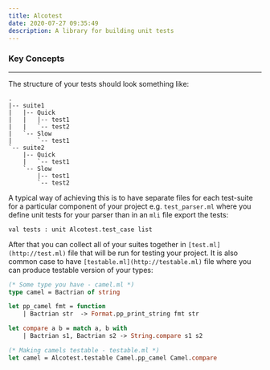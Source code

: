 ```yaml
---
title: Alcotest
date: 2020-07-27 09:35:49
description: A library for building unit tests
---
```


### Key Concepts

---

The structure of your tests should look something like: 

```
.
|-- suite1
|   |-- Quick
|   |   |-- test1
|   |   `-- test2
|   `-- Slow
|       `-- test1
`-- suite2
    |-- Quick
    |   `-- test1
    `-- Slow
        |-- test1
        `-- test2
```

A typical way of achieving this is to have separate files for each test-suite for a particular component of your project e.g. `test_parser.ml` where you define unit tests for your parser than in an `mli` file export the tests: 

```
val tests : unit Alcotest.test_case list
```

After that you can collect all of your suites together in `[test.ml](http://test.ml)` file that will be run for testing your project. It is also common case to have `[testable.ml](http://testable.ml)` file where you can produce testable version of your types: 

```ocaml
(* Some type you have - camel.ml *)
type camel = Bactrian of string 

let pp_camel fmt = function
	| Bactrian str  -> Format.pp_print_string fmt str 

let compare a b = match a, b with 
	| Bactrian s1, Bactrian s2 -> String.compare s1 s2

(* Making camels testable - testable.ml *) 
let camel = Alcotest.testable Camel.pp_camel Camel.compare
```
